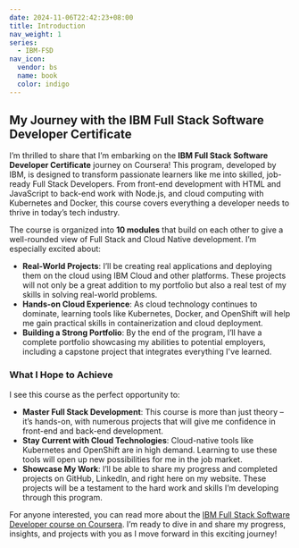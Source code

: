 ```yaml
---
date: 2024-11-06T22:42:23+08:00
title: Introduction
nav_weight: 1
series:
  - IBM-FSD
nav_icon:
  vendor: bs
  name: book
  color: indigo
---
```



## My Journey with the IBM Full Stack Software Developer Certificate

I’m thrilled to share that I’m embarking on the **IBM Full Stack Software Developer Certificate** journey on Coursera! This program, developed by IBM, is designed to transform passionate learners like me into skilled, job-ready Full Stack Developers. From front-end development with HTML and JavaScript to back-end work with Node.js, and cloud computing with Kubernetes and Docker, this course covers everything a developer needs to thrive in today’s tech industry.

The course is organized into **10 modules** that build on each other to give a well-rounded view of Full Stack and Cloud Native development. I’m especially excited about:

- **Real-World Projects**: I’ll be creating real applications and deploying them on the cloud using IBM Cloud and other platforms. These projects will not only be a great addition to my portfolio but also a real test of my skills in solving real-world problems.
- **Hands-on Cloud Experience**: As cloud technology continues to dominate, learning tools like Kubernetes, Docker, and OpenShift will help me gain practical skills in containerization and cloud deployment.
- **Building a Strong Portfolio**: By the end of the program, I’ll have a complete portfolio showcasing my abilities to potential employers, including a capstone project that integrates everything I've learned.

### What I Hope to Achieve

I see this course as the perfect opportunity to:

- **Master Full Stack Development**: This course is more than just theory – it’s hands-on, with numerous projects that will give me confidence in front-end and back-end development.
- **Stay Current with Cloud Technologies**: Cloud-native tools like Kubernetes and OpenShift are in high demand. Learning to use these tools will open up new possibilities for me in the job market.
- **Showcase My Work**: I’ll be able to share my progress and completed projects on GitHub, LinkedIn, and right here on my website. These projects will be a testament to the hard work and skills I’m developing through this program.

For anyone interested, you can read more about the [IBM Full Stack Software Developer course on Coursera](https://www.coursera.org/professional-certificates/ibm-full-stack-cloud-developer). I’m ready to dive in and share my progress, insights, and projects with you as I move forward in this exciting journey!
